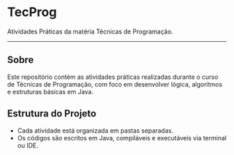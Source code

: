 # TecProg

Atividades Práticas da matéria Técnicas de Programação.

---

## Sobre

Este repositório contém as atividades práticas realizadas durante o curso de Técnicas de Programação, com foco em desenvolver lógica, algoritmos e estruturas básicas em Java.

## Estrutura do Projeto

- Cada atividade está organizada em pastas separadas.
- Os códigos são escritos em Java, compiláveis e executáveis via terminal ou IDE.

